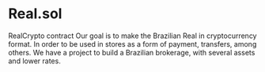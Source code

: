 # Real.sol
RealCrypto contract
Our goal is to make the Brazilian Real in cryptocurrency format. In order to be used in stores as a form of payment, transfers, among others. We have a project to build a Brazilian brokerage, with several assets and lower rates.
